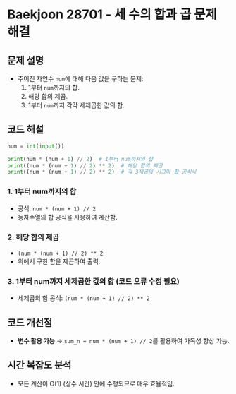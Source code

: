 # Baekjoon 28701 - 세 수의 합과 곱 문제 해결

## 문제 설명
- 주어진 자연수 `num`에 대해 다음 값을 구하는 문제:
  1. 1부터 `num`까지의 합.
  2. 해당 합의 제곱.
  3. 1부터 `num`까지 각각 세제곱한 값의 합.

## 코드 해설
```python
num = int(input())

print(num * (num + 1) // 2)  # 1부터 num까지의 합
print((num * (num + 1) // 2) ** 2)  # 해당 합의 제곱
print((num * (num + 1) // 2) ** 2)  # 각 3제곱의 시그마 합 공식식
```

### 1. **1부터 num까지의 합**
- 공식: `num * (num + 1) // 2`
- 등차수열의 합 공식을 사용하여 계산함.

### 2. **해당 합의 제곱**
- `(num * (num + 1) // 2) ** 2`
- 위에서 구한 합을 제곱하여 출력.

### 3. **1부터 num까지 세제곱한 값의 합** (코드 오류 수정 필요)
- 세제곱의 합 공식: `(num * (num + 1) // 2) ** 2`

## 코드 개선점
- **변수 활용 가능** → `sum_n = num * (num + 1) // 2`를 활용하여 가독성 향상 가능.

## 시간 복잡도 분석
- 모든 계산이 O(1) (상수 시간) 안에 수행되므로 매우 효율적임.

